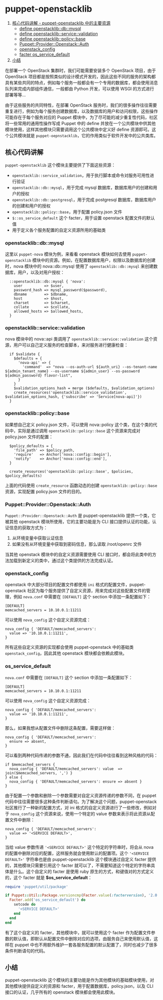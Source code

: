 # puppet-openstacklib
1. [核心代码讲解 - puppet-openstacklib 中的主要资源](##核心代码讲解)
    - [define openstacklib::db::mysql](###openstacklib::db::mysql)
    - [define openstacklib::service::validation](###openstacklib::service::validation)
    - [define openstacklib::policy::base](###openstacklib::policy::base)
    - [Puppet::Provider::Openstack::Auth](###Puppet::Provider::Openstack::Auth)
    - [openstack_config](###openstack_config)
    - [facter os_service_default](###os_service_default) 
2. [小结](##小结)


在部署一个 OpenStack 集群时，我们可能需要安装多个 OpenStack 项目，由于 OpenStack 项目都是按照类似的设计模式开发的，因此这些不同的服务的架构都具有某些共同的特点，例如每个服务一般都会有一个专用的数据库，都会使用消息队列来完成内部组件通信，一般都由 Python 开发，可以使用 WSGI 的方式进行部署等等...

由于这些服务的共同特性，在部署 OpenStack 服务时，我们的很多操作往往需要重复进行，例如为每个服务创建数据库，以及数据库的用户和访问权限，这些操作可能存在于每个服务对应的 Puppet 模块中，为了尽可能的减少重复性代码，社区将一些常用的通用性操作写成 Puppet 中的 define 并放在一个公共模块中供其他模块使用，这样其他模块只需要调用这个公共模块中定义好 define 资源即可。这个公共模块就是 `puppet-oepnstacklib`，它的作用类似于软件开发中的公共类库。

## 核心代码讲解
`puppet-openstacklib` 这个模块主要提供了下面这些资源：

* `openstacklib::service_validation`，用于执行脚本或命令对服务可用性进行验证
* `openstacklib::db::mysql`，用于完成 mysql 数据库，数据库用户的创建和用户的授权
* `openstacklib::db::postgresql`，用于完成 postgresql 数据库，数据库用户的创建和用户的授权
* `openstacklib::policy::base`，用于配置 policy.json 文件
* `$::os_service_default` 这个 facter，用于设置 openstack 配置文件的默认值
* 用于定义各个服务配置的自定义资源所用的基础类

### openstacklib::db::mysql
这里以 `puppet-nova` 模块为例，来看看 openstack 模块如何去使用 `puppet-openstacklib` 模块中的资源。例如，在配置数据库用户，权限以及数据库的创建时，nova 模块中的 nova::db::mysql 使用了 `openstacklib::db::mysql` 来创建数据库，用户，以及对用户授权：

```puppet
  ::openstacklib::db::mysql { 'nova':
    user          => $user,
    password_hash => mysql_password($password),
    dbname        => $dbname,
    host          => $host,
    charset       => $charset,
    collate       => $collate,
    allowed_hosts => $allowed_hosts,
  }
 ```

### openstacklib::service::validation
nova 模块中的 nova::api 类调用了 `openstacklib::service::validation` 这个资源，用户可以自己定义服务的检查脚本，来对服务进行健康检查：

```puppet
  if $validate {
    $defaults = {
      'nova-api' => {
        'command'  => "nova --os-auth-url ${auth_uri} --os-tenant-name ${admin_tenant_name} --os-username ${admin_user} --os-password ${admin_password} flavor-list",
      }
    }
    $validation_options_hash = merge ($defaults, $validation_options)
    create_resources('openstacklib::service_validation', $validation_options_hash, {'subscribe' => 'Service[nova-api]'})
  }
```

### openstacklib::policy::base
如果想自己定义 policy.json 文件，可以使用 nova::policy 这个类，在这个类的代码中，实际是通过调用 `openstacklib::policy::base` 这个资源来完成对 policy.json 文件的配置：

```puppet
  $policy_defaults = {
    'file_path' => $policy_path,
    'require'   => Anchor['nova::config::begin'],
    'notify'    => Anchor['nova::config::end'],
  }

  create_resources('openstacklib::policy::base', $policies, $policy_defaults)
```

上面的代码使用 `create_resource` 函数动态的创建 `openstacklib::policy::base` 资源，实现配置 policy.json 文件的目的。

### Puppet::Provider::Openstack::Auth
`Puppet::Provider::Openstack::Auth` 是 puppet-openstacklib 提供一个类，它被其他 openstack 模块所使用，它的主要功能是为 CLI 接口提供认证的功能，认证信息的获取方式为：

1. 从环境变量中获取认证信息
2. 如果没有从环境变量中获取到密码信息，那么读取 /root/openrc 文件

当其他 openstack 模块中的自定义资源需要使用 CLI 接口时，都会将此类中的方法加载到新定义的类中，通过这个类提供的方法完成认证。

### openstack_config
openstack 中大部分项目的配置文件都使用 `ini` 格式的配置文件，puppet-openstack 社区为每个服务提供了自定义资源，用来完成对这些配置文件的管理，例如 `nova.conf` 中需要在 `[DEFAULT]` 这个 section 中添加一条配置如下：

```
[DEFAULT]
memcached_servers = 10.10.0.1:11211
```

可以使用 `nova_config` 这个自定义资源完成：

```puppet
nova_config { 'DEFAULT/memcached_servers':
  value => '10.10.0.1:11211',
}
```

所有这些自定义资源的实现都会使用 puppet-openstack 中的基础类 `openstack_config`，因此其他 openstack 模块都会依赖此模块。

### os_service_default
`nova.conf` 中需要在 `[DEFAULT]` 这个 section 中添加一条配置如下：

```
[DEFAULT]
memcached_servers = 10.10.0.1:11211
```

可以使用 `nova_config` 这个自定义资源完成：

```puppet
nova_config { 'DEFAULT/memcached_servers':
  value => '10.10.0.1:11211',
}
```

那么，如果我想从配置文件中删除这条配置，需要这样做：

```puppet
nova_config { 'DEFAULT/memcached_servers':
  ensure => absent,
}
```

可以看到两种代码传递的参数不通，因此我们在代码中往往看到这种风格的代码：

```puppet
if $memcached_servers {
  nova_config { 'DEFAULT/memcached_servers': value  => join($memcached_servers, ',') }
} else {
  nova_config { 'DEFAULT/memcached_servers': ensure => absent }
}
```

由于配置一个参数和删除一个参数需要对自定义资源传递的参数不同，在 puppet 代码中往往需要很多这种条件判断语句。为了解决这个问题，puppet-openstack 社区推行了一种新的配置方式，对 ini 格式的自定义资源进行了一些修改，例如对于 `nova_config` 这个资源来说，使用一个特定的 value 参数来表示将此资源从配置文件中删除：

```puppet
nova_config { 'DEFAULT/memcached_servers':
  value => '<SERVICE DEFAULT>',
}
```

当给 value 参数传递 `'<SERVICE DEFAULT>'` 这个特定的字符串时，将会从 nova 的配置中删除对应的配置，这样服务就会使用默认的配置项。这个 `'<SERVICE DEFAULT>'` 字符串也是由 puppet-openstacklib 这个模块通过自定义 facter 提供的，其他模块只需要引用这个 facter 就可以了，不需要知道这个特定的字符串具体是什么。这个自定义的 facter 是使用 ruby 原生的方式，和键值对的方式定义的，这个 facter 就是 **$os_service_default**：

```ruby
require 'puppet/util/package'

if Puppet::Util::Package.versioncmp(Facter.value(:facterversion), '2.0.1') < 0
  Facter.add('os_service_default') do
    setcode do
      '<SERVICE DEFAULT>'
    end
  end
end
```

有了这个自定义的 facter，其他模块中，就可以使用这个 facter 作为配置文件参数的默认值，即默认从配置文件中删除对应的选项，由服务自己来使用默认值，这样在 puppet 中也不用额外维护一套各服务配置的默认配置了，同时也减少了很多条件判断语句的代码。

## 小结
puppet-openstacklib 这个模块的主要功能是作为其他模块的基础模块使用，对其他模块提供自定义的资源和 facter，用于配置数据库，policy.json，以及 CLI 接口的认证，几乎所有的 openstack 模块都会使用此模块。

